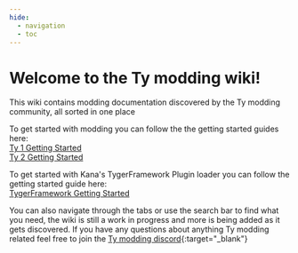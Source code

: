 ```yaml
---
hide:
  - navigation
  - toc
---
```

[//]: # (Makes it use Home instead of the header text for the tabs at the top)
<style>
  .md-typeset h1
</style>
# **Welcome to the Ty modding wiki!**

This wiki contains modding documentation discovered by the Ty modding community, all sorted in one place

To get started with modding you can follow the the getting started guides here:<br />
[Ty 1 Getting Started](Ty1/index.md)<br />
[Ty 2 Getting Started](Ty2/index.md)

To get started with Kana's TygerFramework Plugin loader you can follow the getting started guide here:<br />
[TygerFramework Getting Started](TygerFramework/index.md)

You can also navigate through the tabs or use the search bar to find what you need, the wiki is still a work in progress and more is being added as it gets discovered. If you have any questions about anything Ty modding related feel free to join the [Ty modding discord](https://discord.gg/g8kHTR42Cc){:target="_blank"}